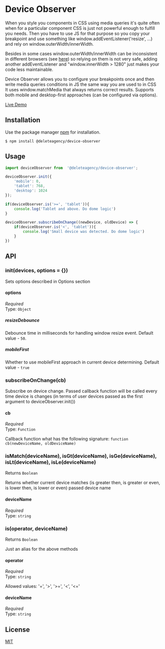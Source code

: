 # Device Observer

When you style you components in CSS using media queries it's quite often when for a particular component CSS 
is just not powerful enough to fulfill you needs.
Then you have to use JS for that purpose so you copy your breakpoint and use something like 
window.addEventListener('resize', ...) and rely on window.outerWidth/innerWidth.

Besides in some cases window.outerWidth/innerWidth can be inconsistent in different browsers (see [here](https://delete-agency.github.io/device-observer/examples/window-width-test.html))
so relying on them is not very safe, adding another addEventListener and "window.innerWidth > 1280" 
just makes your code less maintainable.

Device Observer allows you to configure your breakpoints once and then write media queries conditions in JS the same way you are used to in CSS
<br>It uses window.matchMedia that always returns correct results.
Supports both mobile and desktop-first approaches (can be configured via options).

[Live Demo](https://delete-agency.github.io/device-observer/)

## Installation

Use the package manager [npm](https://docs.npmjs.com/about-npm/) for installation.

```
$ npm install @deleteagency/device-observer
```

## Usage

```js
import deviceObserver from  '@deleteagency/device-observer';

deviceObserver.init({
    'mobile': 0,
    'tablet': 768,
    'desktop': 1024
});

if(deviceObserver.is('>=', 'tablet')){
    console.log('Tablet and above. Do dome logic')
}

deviceObserver.subscribeOnChange((newDevice, oldDevice) => {
    if(deviceObserver.is('<', 'tablet')){
        console.log('Small device was detected. Do dome logic')
    }
})
```

## API

### init(devices, options = {})
Sets options described in Options section

#### options
*Required*<br>
Type: `Object`

##### resizeDebounce 
Debounce time in milliseconds for handling window resize event. Default value - `50`. 

##### mobileFirst
Whether to use mobileFirst approach in current device determining. Default value - `true`

### subscribeOnChange(cb)
Subscribe on device change. Passed callback function will be called every time device is changes 
(in terms of user devices passed as the first argument to deviceObserver.init())

#### cb
*Required*<br>
Type: `Function`

Callback function what has the following signature: `function cb(newDeviceName, oldDeviceName)`

### isMatch(deviceName), isGt(deviceName), isGe(deviceName), isLt(deviceName), isLe(deviceName)
Returns `Boolean`

Returns whether current device matches (is greater then, is greater or even, is lower then, is lower or even) passed device name

#### deviceName
*Required*<br>
Type: `string`

### is(operator, deviceName) 
Returns `Boolean`

Just an alias for the above methods

#### operator
*Required*<br>
Type: `string`

Allowed values: '=', '>', '>=', '<', '<='

#### deviceName
*Required*<br>
Type: `string`

## License
[MIT](https://choosealicense.com/licenses/mit/)